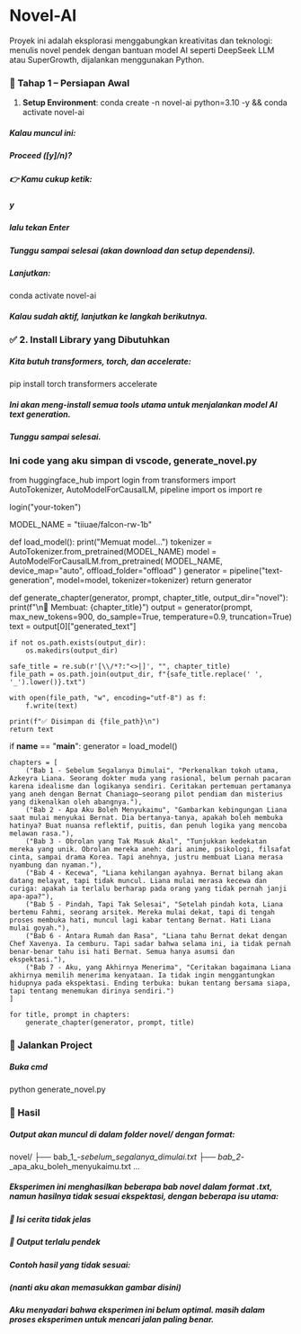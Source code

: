 # Novel-AI
Proyek ini adalah eksplorasi menggabungkan kreativitas dan teknologi:
menulis novel pendek dengan bantuan model AI seperti DeepSeek LLM atau SuperGrowth, dijalankan menggunakan Python.
### 🔧 Tahap 1 – Persiapan Awal
1. **Setup Environment**:
conda create -n novel-ai python=3.10 -y && conda activate novel-ai
##### Kalau muncul ini:
##### Proceed ([y]/n)?
##### 👉 Kamu cukup ketik:
##### y
##### lalu tekan Enter
##### Tunggu sampai selesai (akan download dan setup dependensi).
##### Lanjutkan:
conda activate novel-ai
##### Kalau sudah aktif, lanjutkan ke langkah berikutnya.
### ✅ 2. Install Library yang Dibutuhkan
##### Kita butuh transformers, torch, dan accelerate:
pip install torch transformers accelerate
##### Ini akan meng-install semua tools utama untuk menjalankan model AI text generation.
##### Tunggu sampai selesai.
### Ini code yang aku simpan di vscode, generate_novel.py
from huggingface_hub import login
from transformers import AutoTokenizer, AutoModelForCausalLM, pipeline
import os
import re

login("your-token")

MODEL_NAME = "tiiuae/falcon-rw-1b"

def load_model():
    print("Memuat model...")
    tokenizer = AutoTokenizer.from_pretrained(MODEL_NAME)
    model = AutoModelForCausalLM.from_pretrained(
        MODEL_NAME,
        device_map="auto",
        offload_folder="offload"
    )
    generator = pipeline("text-generation", model=model, tokenizer=tokenizer)
    return generator

def generate_chapter(generator, prompt, chapter_title, output_dir="novel"):
    print(f"\n📖 Membuat: {chapter_title}")
    output = generator(prompt, max_new_tokens=900, do_sample=True, temperature=0.9, truncation=True)
    text = output[0]["generated_text"]

    if not os.path.exists(output_dir):
        os.makedirs(output_dir)

    safe_title = re.sub(r'[\\/*?:"<>|]', "", chapter_title)  
    file_path = os.path.join(output_dir, f"{safe_title.replace(' ', '_').lower()}.txt")

    with open(file_path, "w", encoding="utf-8") as f:
        f.write(text)

    print(f"✅ Disimpan di {file_path}\n")
    return text

if __name__ == "__main__":
    generator = load_model()

    chapters = [
        ("Bab 1 - Sebelum Segalanya Dimulai", "Perkenalkan tokoh utama, Azkeyra Liana. Seorang dokter muda yang rasional, belum pernah pacaran karena idealisme dan logikanya sendiri. Ceritakan pertemuan pertamanya yang aneh dengan Bernat Chaniago—seorang pilot pendiam dan misterius yang dikenalkan oleh abangnya."),
        ("Bab 2 - Apa Aku Boleh Menyukaimu", "Gambarkan kebingungan Liana saat mulai menyukai Bernat. Dia bertanya-tanya, apakah boleh membuka hatinya? Buat nuansa reflektif, puitis, dan penuh logika yang mencoba melawan rasa."),
        ("Bab 3 - Obrolan yang Tak Masuk Akal", "Tunjukkan kedekatan mereka yang unik. Obrolan mereka aneh: dari anime, psikologi, filsafat cinta, sampai drama Korea. Tapi anehnya, justru membuat Liana merasa nyambung dan nyaman."),
        ("Bab 4 - Kecewa", "Liana kehilangan ayahnya. Bernat bilang akan datang melayat, tapi tidak muncul. Liana mulai merasa kecewa dan curiga: apakah ia terlalu berharap pada orang yang tidak pernah janji apa-apa?"),
        ("Bab 5 - Pindah, Tapi Tak Selesai", "Setelah pindah kota, Liana bertemu Fahmi, seorang arsitek. Mereka mulai dekat, tapi di tengah proses membuka hati, muncul lagi kabar tentang Bernat. Hati Liana mulai goyah."),
        ("Bab 6 - Antara Rumah dan Rasa", "Liana tahu Bernat dekat dengan Chef Xavenya. Ia cemburu. Tapi sadar bahwa selama ini, ia tidak pernah benar-benar tahu isi hati Bernat. Semua hanya asumsi dan ekspektasi."),
        ("Bab 7 - Aku, yang Akhirnya Menerima", "Ceritakan bagaimana Liana akhirnya memilih menerima kenyataan. Ia tidak ingin menggantungkan hidupnya pada ekspektasi. Ending terbuka: bukan tentang bersama siapa, tapi tentang menemukan dirinya sendiri.")
    ]

    for title, prompt in chapters:
        generate_chapter(generator, prompt, title)

### 🧠 Jalankan Project
##### Buka cmd
python generate_novel.py
### 📁 Hasil
##### Output akan muncul di dalam folder novel/ dengan format:
novel/
├── bab_1_-_sebelum_segalanya_dimulai.txt
├── bab_2_-_apa_aku_boleh_menyukaimu.txt
...
##### Eksperimen ini menghasilkan beberapa bab novel dalam format .txt, namun hasilnya tidak sesuai ekspektasi, dengan beberapa isu utama:
##### 🔁 Isi cerita tidak jelas 
##### 💬 Output terlalu pendek
##### Contoh hasil yang tidak sesuai:
##### (nanti aku akan memasukkan gambar disini)
##### Aku menyadari bahwa eksperimen ini belum optimal. masih dalam proses eksperimen untuk mencari jalan paling benar.
